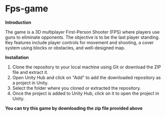 # Fps-game
**Introduction**

The game is a 3D multiplayer First-Person Shooter (FPS) where players use guns to eliminate opponents. The objective is to be the last player standing. Key features include player controls for movement and shooting, a cover system using blocks or obstacles, and well-designed map.

**Installation**

1. Clone the repository to your local machine using Git or download the ZIP file and extract it.
2. Open Unity Hub and click on "Add" to add the downloaded repository as a project in Unity.
3. Select the folder where you cloned or extracted the repository.
4. Once the project is added to Unity Hub, click on it to open the project in Unity.

**You can try this game by downloading the zip file provided above**

